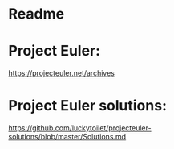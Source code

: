 # Readme

# Project Euler:
https://projecteuler.net/archives

# Project Euler solutions:
https://github.com/luckytoilet/projecteuler-solutions/blob/master/Solutions.md
